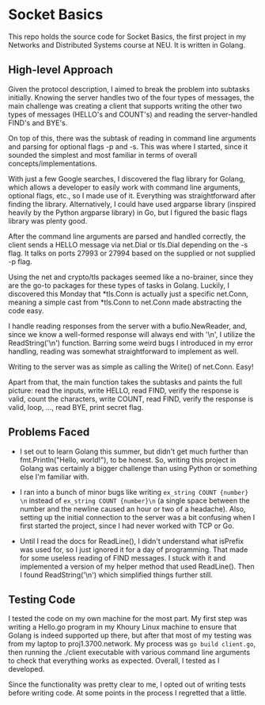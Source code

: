 # Socket Basics

This repo holds the source code for Socket Basics, the first project in my Networks and Distributed Systems course at NEU. It is written in Golang.

## High-level Approach

Given the protocol description, I aimed to break the problem into subtasks
initially. Knowing the server handles two of the four types of messages, the
main challenge was creating a client that supports writing the other two types
of messages (HELLO's and COUNT's) and reading the server-handled FIND's and
BYE's.

On top of this, there was the subtask of reading in command line arguments and
parsing for optional flags -p and -s. This was where I started, since it sounded
the simplest and most familiar in terms of overall concepts/implementations.

With just a few Google searches, I discovered the flag library for Golang, which
allows a developer to easily work with command line arguments, optional flags,
etc., so I made use of it. Everything was straightforward after finding the
library. Alternatively, I could have used argparse library (inspired heavily by
the Python argparse library) in Go, but I figured the basic flags library was
plenty good.

After the command line arguments are parsed and handled correctly, the client
sends a HELLO message via net.Dial or tls.Dial depending on the -s flag. It
talks on ports 27993 or 27994 based on the supplied or not supplied -p flag.

Using the net and crypto/tls packages seemed like a no-brainer, since they are
the go-to packages for these types of tasks in Golang. Luckily, I discovered
this Monday that *tls.Conn is actually just a specific net.Conn, meaning a
simple cast from *tls.Conn to net.Conn made abstracting the code easy.

I handle reading responses from the server with a bufio.NewReader, and, since we
know a well-formed response will always end with '\n', I utilize the
ReadString('\n') function. Barring some weird bugs I introduced in my error
handling, reading was somewhat straightforward to implement as well.

Writing to the server was as simple as calling the Write() of net.Conn. Easy!

Apart from that, the main function takes the subtasks and paints the full
picture: read the inputs, write HELLO, read FIND, verify the response is valid,
count the characters, write COUNT, read FIND, verify the response is valid,
loop, ..., read BYE, print secret flag.

## Problems Faced

- I set out to learn Golang this summer, but didn't get much further than
  fmt.Println("Hello, world!"), to be honest. So, writing this project in Golang
  was certainly a bigger challenge than using Python or something else I'm
  familiar with.

- I ran into a bunch of minor bugs like writing `ex_string COUNT {number} \n`
  instead of `ex_string COUNT {number}\n` (a single space between the number and
  the newline caused an hour or two of a headache). Also, setting up the initial
  connection to the server was a bit confusing when I first started the project,
  since I had never worked with TCP or Go.

- Until I read the docs for ReadLine(), I didn't understand what isPrefix was
  used for, so I just ignored it for a day of programming. That made for some
  useless reading of FIND messages. I stuck with it and implemented a version of
  my helper method that used ReadLine(). Then I found ReadString('\n') which
  simplified things further still.

## Testing Code

I tested the code on my own machine for the most part. My first step was writing
a Hello.go program in my Khoury Linux machine to ensure that Golang is indeed
supported up there, but after that most of my testing was from my laptop to
proj1.3700.network. My process was `go build client.go`, then running the
./client executable with various command line arguments to check that everything
works as expected. Overall, I tested as I developed.

Since the functionality was pretty clear to me, I opted out of writing tests
before writing code. At some points in the process I regretted that a little.
